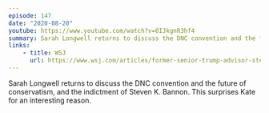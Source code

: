 ```yaml
---
episode: 147
date: "2020-08-20"
youtube: https://www.youtube.com/watch?v=0IJkgnR3hf4
summary: Sarah Longwell returns to discuss the DNC convention and the future of conservatism, and the indictment of Steven K. Bannon. This surprises Kate for an interesting reason.
links:
    - title: WSJ
      url: https://www.wsj.com/articles/former-senior-trump-advisor-steve-bannon-charged-with-alleged-fundraising-scheme-11597931727
---
```


Sarah Longwell returns to discuss the DNC convention and the future of conservatism, and the indictment of Steven K. Bannon. This surprises Kate for an interesting reason.

